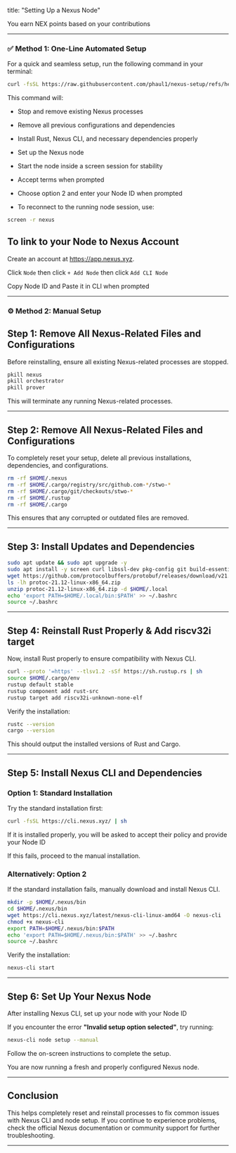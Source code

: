 title: "Setting Up a Nexus Node"

You earn NEX points based on your contributions
 
---

  ### ✅ Method 1: One-Line Automated Setup
  
  For a quick and seamless setup, run the following command in your terminal:
  
  ```bash
  curl -fsSL https://raw.githubusercontent.com/phaul1/nexus-setup/refs/heads/main/nexus-setup.sh | bash
```

This command will:

- Stop and remove existing Nexus processes

- Remove all previous configurations and dependencies

- Install Rust, Nexus CLI, and necessary dependencies properly

- Set up the Nexus node

- Start the node inside a screen session for stability

- Accept terms when prompted

- Choose option 2 and enter your Node ID when prompted

- To reconnect to the running node session, use:

 ```bash
screen -r nexus
```


## To link to your Node to Nexus Account

Create an account at https://app.nexus.xyz.

Click ``Node`` then click ``+ Add Node`` then click ``Add CLI Node``

Copy Node ID and Paste it in CLI when prompted

---

### ⚙️ Method 2: Manual Setup

## **Step 1: Remove All Nexus-Related Files and Configurations**

Before reinstalling, ensure all existing Nexus-related processes are stopped.

```bash
pkill nexus
pkill orchestrator
pkill prover
```

This will terminate any running Nexus-related processes.

---

## **Step 2: Remove All Nexus-Related Files and Configurations**

To completely reset your setup, delete all previous installations, dependencies, and configurations.

```bash
rm -rf $HOME/.nexus
rm -rf $HOME/.cargo/registry/src/github.com-*/stwo-*
rm -rf $HOME/.cargo/git/checkouts/stwo-*
rm -rf $HOME/.rustup
rm -rf $HOME/.cargo
```

This ensures that any corrupted or outdated files are removed.

---

## **Step 3: Install Updates and Dependencies**

```bash
sudo apt update && sudo apt upgrade -y
sudo apt install -y screen curl libssl-dev pkg-config git build-essential
wget https://github.com/protocolbuffers/protobuf/releases/download/v21.12/protoc-21.12-linux-x86_64.zip
ls -lh protoc-21.12-linux-x86_64.zip
unzip protoc-21.12-linux-x86_64.zip -d $HOME/.local
echo 'export PATH=$HOME/.local/bin:$PATH' >> ~/.bashrc
source ~/.bashrc
```

---

## **Step 4: Reinstall Rust Properly & Add riscv32i target**
Now, install Rust properly to ensure compatibility with Nexus CLI.

```bash
curl --proto '=https' --tlsv1.2 -sSf https://sh.rustup.rs | sh
source $HOME/.cargo/env
rustup default stable
rustup component add rust-src
rustup target add riscv32i-unknown-none-elf

```

Verify the installation:

```bash
rustc --version
cargo --version
```

This should output the installed versions of Rust and Cargo.

---

## **Step 5: Install Nexus CLI and Dependencies**

### **Option 1: Standard Installation**
Try the standard installation first:

```bash
curl -fsSL https://cli.nexus.xyz/ | sh
```

If it is installed properly, you will be asked to accept their policy and provide your Node ID

If this fails, proceed to the manual installation.

### **Alternatively: Option 2**
If the standard installation fails, manually download and install Nexus CLI.

```bash
mkdir -p $HOME/.nexus/bin
cd $HOME/.nexus/bin
wget https://cli.nexus.xyz/latest/nexus-cli-linux-amd64 -O nexus-cli
chmod +x nexus-cli
export PATH=$HOME/.nexus/bin:$PATH
echo 'export PATH=$HOME/.nexus/bin:$PATH' >> ~/.bashrc
source ~/.bashrc
```

Verify the installation:

```bash
nexus-cli start
```

---

## **Step 6: Set Up Your Nexus Node**
After installing Nexus CLI, set up your node with your Node ID

If you encounter the error **"Invalid setup option selected"**, try running:

```bash
nexus-cli node setup --manual
```

Follow the on-screen instructions to complete the setup.

You are now running a fresh and properly configured Nexus node.

---

## **Conclusion**
This helps completely reset and reinstall processes to fix common issues with Nexus CLI and node setup. If you continue to experience problems, check the official Nexus documentation or community support for further troubleshooting.

---
